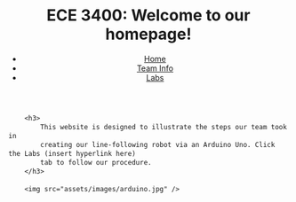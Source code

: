 <html>
    <head>
        <title>ECE 3400 Team 2</title>
        <meta charset="utf-8" />
        <meta name="viewport" content="width=device-width, initial-scale=1" />
    </head>
    <body>
        <header>
            <h1>ECE 3400: Welcome to our homepage!</h1>
            <nav>
                <ul>
                    <li><a href="">Home</a></li>
                    <li><a href="info/info.md">Team Info</a></li>
                    <li><a href="labs/labs.md">Labs</a></li>
                </ul>
            </nav>
        </header>

        <h3>
            This website is designed to illustrate the steps our team took in
            creating our line-following robot via an Arduino Uno. Click the Labs (insert hyperlink here)
            tab to follow our procedure.
        </h3>

        <img src="assets/images/arduino.jpg" />

 </body>
</html>
